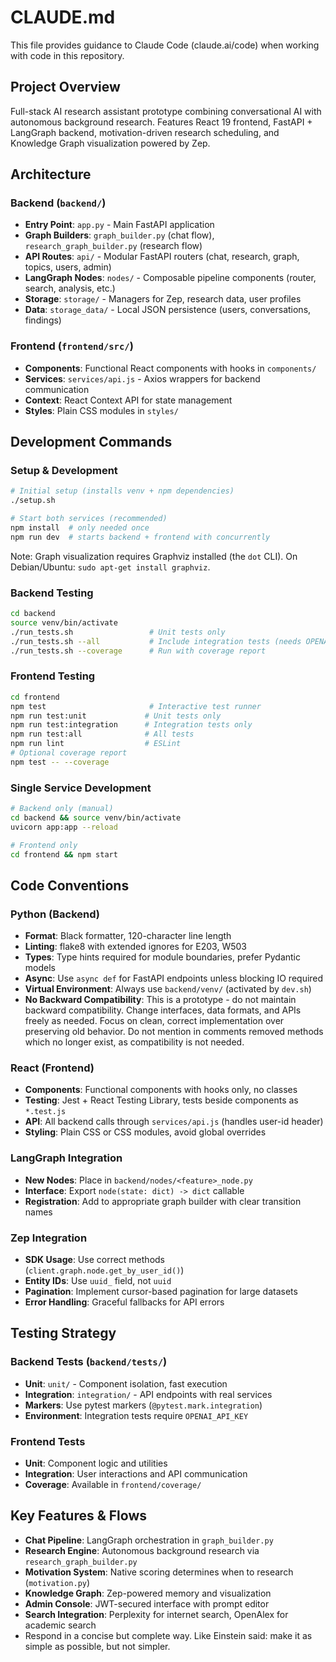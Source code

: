 # CLAUDE.md

This file provides guidance to Claude Code (claude.ai/code) when working with code in this repository.

## Project Overview

Full-stack AI research assistant prototype combining conversational AI with autonomous background research. Features React 19 frontend, FastAPI + LangGraph backend, motivation-driven research scheduling, and Knowledge Graph visualization powered by Zep.

## Architecture

### Backend (`backend/`)
- **Entry Point**: `app.py` - Main FastAPI application
- **Graph Builders**: `graph_builder.py` (chat flow), `research_graph_builder.py` (research flow)  
- **API Routes**: `api/` - Modular FastAPI routers (chat, research, graph, topics, users, admin)
- **LangGraph Nodes**: `nodes/` - Composable pipeline components (router, search, analysis, etc.)
- **Storage**: `storage/` - Managers for Zep, research data, user profiles
- **Data**: `storage_data/` - Local JSON persistence (users, conversations, findings)

### Frontend (`frontend/src/`)
- **Components**: Functional React components with hooks in `components/`
- **Services**: `services/api.js` - Axios wrappers for backend communication
- **Context**: React Context API for state management
- **Styles**: Plain CSS modules in `styles/`

## Development Commands

### Setup & Development
```bash
# Initial setup (installs venv + npm dependencies)
./setup.sh

# Start both services (recommended)
npm install  # only needed once
npm run dev  # starts backend + frontend with concurrently
```

Note: Graph visualization requires Graphviz installed (the `dot` CLI). On Debian/Ubuntu: `sudo apt-get install graphviz`.

### Backend Testing
```bash
cd backend
source venv/bin/activate
./run_tests.sh                 # Unit tests only
./run_tests.sh --all           # Include integration tests (needs OPENAI_API_KEY)
./run_tests.sh --coverage      # Run with coverage report
```

### Frontend Testing  
```bash
cd frontend
npm test                       # Interactive test runner
npm run test:unit             # Unit tests only
npm run test:integration      # Integration tests only  
npm run test:all              # All tests
npm run lint                  # ESLint
# Optional coverage report
npm test -- --coverage
```

### Single Service Development
```bash
# Backend only (manual)
cd backend && source venv/bin/activate
uvicorn app:app --reload

# Frontend only  
cd frontend && npm start
```

## Code Conventions

### Python (Backend)
- **Format**: Black formatter, 120-character line length
- **Linting**: flake8 with extended ignores for E203, W503
- **Types**: Type hints required for module boundaries, prefer Pydantic models
- **Async**: Use `async def` for FastAPI endpoints unless blocking IO required
- **Virtual Environment**: Always use `backend/venv/` (activated by `dev.sh`)
- **No Backward Compatibility**: This is a prototype - do not maintain backward compatibility. Change interfaces, data formats, and APIs freely as needed. Focus on clean, correct implementation over preserving old behavior. Do not mention in comments removed methods which no longer exist, as compatibility is not needed.

### React (Frontend)  
- **Components**: Functional components with hooks only, no classes
- **Testing**: Jest + React Testing Library, tests beside components as `*.test.js`
- **API**: All backend calls through `services/api.js` (handles user-id header)
- **Styling**: Plain CSS or CSS modules, avoid global overrides

### LangGraph Integration
- **New Nodes**: Place in `backend/nodes/<feature>_node.py` 
- **Interface**: Export `node(state: dict) -> dict` callable
- **Registration**: Add to appropriate graph builder with clear transition names

### Zep Integration
- **SDK Usage**: Use correct methods (`client.graph.node.get_by_user_id()`)
- **Entity IDs**: Use `uuid_` field, not `uuid`  
- **Pagination**: Implement cursor-based pagination for large datasets
- **Error Handling**: Graceful fallbacks for API errors

## Testing Strategy

### Backend Tests (`backend/tests/`)
- **Unit**: `unit/` - Component isolation, fast execution
- **Integration**: `integration/` - API endpoints with real services
- **Markers**: Use pytest markers (`@pytest.mark.integration`)
- **Environment**: Integration tests require `OPENAI_API_KEY`

### Frontend Tests
- **Unit**: Component logic and utilities
- **Integration**: User interactions and API communication  
- **Coverage**: Available in `frontend/coverage/`

## Key Features & Flows

- **Chat Pipeline**: LangGraph orchestration in `graph_builder.py`
- **Research Engine**: Autonomous background research via `research_graph_builder.py`
- **Motivation System**: Native scoring determines when to research (`motivation.py`)
- **Knowledge Graph**: Zep-powered memory and visualization
- **Admin Console**: JWT-secured interface with prompt editor
- **Search Integration**: Perplexity for internet search, OpenAlex for academic search
- Respond in a concise but complete way. Like Einstein said: make it as simple as possible, but not simpler.